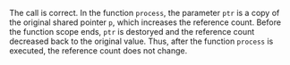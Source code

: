The call is correct. In the function `process`, the parameter `ptr` is a copy of the original shared pointer `p`, which increases the reference count. Before the function scope ends, `ptr` is destoryed and the reference count decreased back to the original value. Thus, after the function `process` is executed, the reference count does not change.
